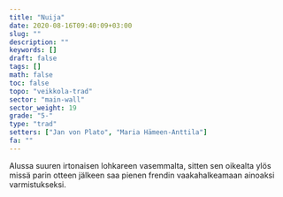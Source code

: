 ```yaml
---
title: "Nuija"
date: 2020-08-16T09:40:09+03:00
slug: ""
description: ""
keywords: []
draft: false
tags: []
math: false
toc: false
topo: "veikkola-trad"
sector: "main-wall"
sector_weight: 19
grade: "5-"
type: "trad"
setters: ["Jan von Plato", "Maria Hämeen-Anttila"]
fa: ""
---
```


Alussa suuren irtonaisen lohkareen vasemmalta, sitten sen oikealta ylös missä parin otteen jälkeen saa pienen frendin vaakahalkeamaan ainoaksi varmistukseksi.